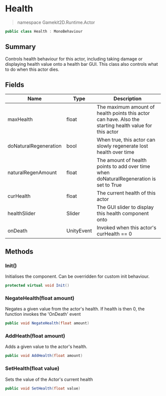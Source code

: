 # Health
> namespace Gamekit2D.Runtime.Actor
```csharp
public class Health : MonoBehaviour
```

## Summary
Controls health behaviour for this actor, including taking damage or displaying health value
onto a health bar GUI. This class also controls what to do when this actor dies.

## Fields
| Name | Type | Description |
|------|------|-------------|
| maxHealth | float | The maximum amount of health points this actor can have. Also the starting health value for this actor |
| doNaturalRegeneration | bool | When true, this actor can slowly regenerate lost health over time |
| naturalRegenAmount | float | The amount of health points to add over time when doNaturalRegeneration is set to True |
| curHealth | float | The current health of this actor |
| healthSlider | Slider | The GUI slider to display this health component onto |
| onDeath | UnityEvent | Invoked when this actor's curHealth == 0 |

## Methods
### Init()
Initialises the component. Can be overridden for custom init behaviour.
```csharp
protected virtual void Init()
```

### NegateHealth(float amount)
Negates a given value from the actor's health. If health is then 0, the function invokes the 'OnDeath' event
```csharp
public void NegateHealth(float amount)
```

### AddHeath(float amount)
Adds a given value to the actor's health.
```csharp
public void AddHealth(float amount)
```

### SetHealth(float value)
Sets the value of the Actor's current health
```csharp
public void SetHealth(float value)
```